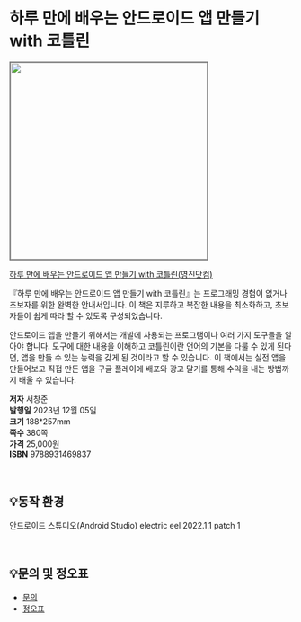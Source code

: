 # 하루 만에 배우는 안드로이드 앱 만들기 with 코틀린


<img src="https://www.youngjin.com/images/book_cover/9788931469837.png" height="350px" style="border: 2px solid grey;">

[하루 만에 배우는 안드로이드 앱 만들기 with 코틀린(영진닷컴)](https://blog.naver.com/ydot/223254332582)

『하루 만에 배우는 안드로이드 앱 만들기 with 코틀린』는 프로그래밍 경험이 없거나 초보자를 위한 완벽한 안내서입니다. 이 책은 지루하고 복잡한 내용을 최소화하고, 초보자들이 쉽게 따라 할 수 있도록 구성되었습니다.

안드로이드 앱을 만들기 위해서는 개발에 사용되는 프로그램이나 여러 가지 도구들을 알아야 합니다. 도구에 대한 내용을 이해하고 코틀린이란 언어의 기본을 다룰 수 있게 된다면, 앱을 만들 수 있는 능력을 갖게 된 것이라고 할 수 있습니다. 이 책에서는 실전 앱을 만들어보고 직접 만든 앱을 구글 플레이에 배포와 광고 달기를 통해 수익을 내는 방법까지 배울 수 있습니다.

**저자** 서창준  
**발행일** 2023년 12월 05일  
**크기** 188*257mm   
**쪽수** 380쪽  
**가격** 25,000원  
**ISBN** 9788931469837  
 
<br>

## 💡동작 환경
안드로이드 스튜디오(Android Studio) electric eel 2022.1.1 patch 1  



<br>

## 💡문의 및 정오표
- [문의](mailto:Support@youngjin.com)
- [정오표](https://www.youngjin.com/Artyboard/mboard.asp?strBoardID=errata)



